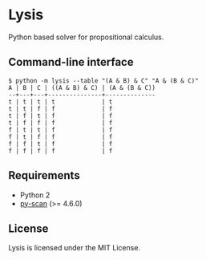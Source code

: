 # Lysis

Python based solver for propositional calculus.

## Command-line interface

    $ python -m lysis --table "(A & B) & C" "A & (B & C)"
    A | B | C | ((A & B) & C) | (A & (B & C))
    --+---+---+---------------+--------------
    t | t | t | t             | t
    t | t | f | f             | f
    t | f | t | f             | f
    t | f | f | f             | f
    f | t | t | f             | f
    f | t | f | f             | f
    f | f | t | f             | f
    f | f | f | f             | f

## Requirements

- Python 2
- [py-scan](https://github.com/NiklasRosenstein/py-scan) (>= 4.6.0)

## License

Lysis is licensed under the MIT License.